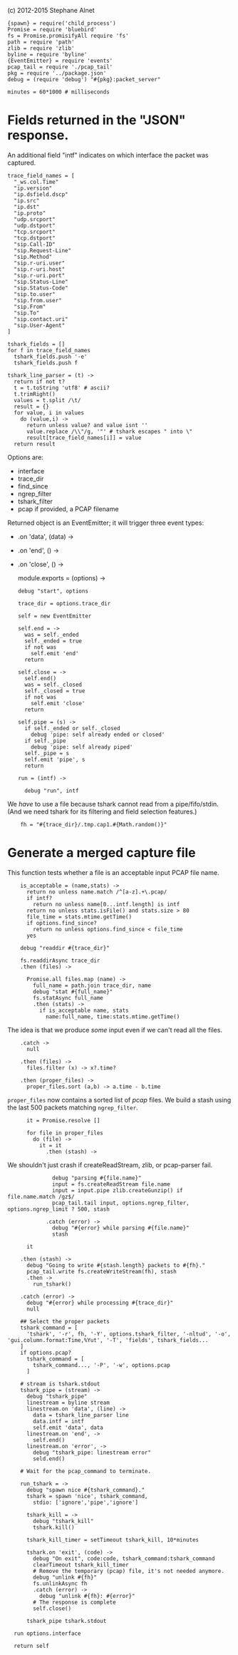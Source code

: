 (c) 2012-2015 Stephane Alnet

    {spawn} = require('child_process')
    Promise = require 'bluebird'
    fs = Promise.promisifyAll require 'fs'
    path = require 'path'
    zlib = require 'zlib'
    byline = require 'byline'
    {EventEmitter} = require 'events'
    pcap_tail = require './pcap_tail'
    pkg = require '../package.json'
    debug = (require 'debug') "#{pkg}:packet_server"

    minutes = 60*1000 # milliseconds

# Fields returned in the "JSON" response.
An additional field "intf" indicates on which interface
the packet was captured.

    trace_field_names = [
      "_ws.col.Time"
      "ip.version"
      "ip.dsfield.dscp"
      "ip.src"
      "ip.dst"
      "ip.proto"
      "udp.srcport"
      "udp.dstport"
      "tcp.srcport"
      "tcp.dstport"
      "sip.Call-ID"
      "sip.Request-Line"
      "sip.Method"
      "sip.r-uri.user"
      "sip.r-uri.host"
      "sip.r-uri.port"
      "sip.Status-Line"
      "sip.Status-Code"
      "sip.to.user"
      "sip.from.user"
      "sip.From"
      "sip.To"
      "sip.contact.uri"
      "sip.User-Agent"
    ]

    tshark_fields = []
    for f in trace_field_names
      tshark_fields.push '-e'
      tshark_fields.push f

    tshark_line_parser = (t) ->
      return if not t?
      t = t.toString 'utf8' # ascii?
      t.trimRight()
      values = t.split /\t/
      result = {}
      for value, i in values
        do (value,i) ->
          return unless value? and value isnt ''
          value.replace /\\"/g, '"' # tshark escapes " into \"
          result[trace_field_names[i]] = value
      return result

Options are:
- interface
- trace_dir
- find_since
- ngrep_filter
- tshark_filter
- pcap          if provided, a PCAP filename

Returned object is an EventEmitter;
it will trigger three event types:
- .on 'data', (data) ->
- .on 'end', () ->
- .on 'close', () ->

    module.exports = (options) ->

      debug "start", options

      trace_dir = options.trace_dir

      self = new EventEmitter

      self.end = ->
        was = self._ended
        self._ended = true
        if not was
          self.emit 'end'
        return

      self.close = ->
        self.end()
        was = self._closed
        self._closed = true
        if not was
          self.emit 'close'
        return

      self.pipe = (s) ->
        if self._ended or self._closed
          debug 'pipe: self already ended or closed'
        if self._pipe
          debug 'pipe: self already piped'
        self._pipe = s
        self.emit 'pipe', s
        return

      run = (intf) ->

        debug "run", intf

We _have_ to use a file because tshark cannot read from a pipe/fifo/stdin.
(And we need tshark for its filtering and field selection features.)

        fh = "#{trace_dir}/.tmp.cap1.#{Math.random()}"

# Generate a merged capture file

This function tests whether a file is an acceptable input PCAP file name.

        is_acceptable = (name,stats) ->
          return no unless name.match /^[a-z].+\.pcap/
          if intf?
            return no unless name[0...intf.length] is intf
          return no unless stats.isFile() and stats.size > 80
          file_time = stats.mtime.getTime()
          if options.find_since?
            return no unless options.find_since < file_time
          yes

        debug "readdir #{trace_dir}"

        fs.readdirAsync trace_dir
        .then (files) ->

          Promise.all files.map (name) ->
            full_name = path.join trace_dir, name
            debug "stat #{full_name}"
            fs.statAsync full_name
            .then (stats) ->
              if is_acceptable name, stats
                name:full_name, time:stats.mtime.getTime()

The idea is that we produce _some_ input even if we can't read all the files.

        .catch ->
          null

        .then (files) ->
          files.filter (x) -> x?.time?

        .then (proper_files) ->
          proper_files.sort (a,b) -> a.time - b.time

`proper_files` now contains a sorted list of *pcap* files.
We build a stash using the last 500 packets matching `ngrep_filter`.

          it = Promise.resolve []

          for file in proper_files
            do (file) ->
              it = it
                .then (stash) ->

We shouldn't just crash if createReadStream, zlib, or pcap-parser fail.

                  debug "parsing #{file.name}"
                  input = fs.createReadStream file.name
                  input = input.pipe zlib.createGunzip() if file.name.match /gz$/
                  pcap_tail.tail input, options.ngrep_filter, options.ngrep_limit ? 500, stash

                .catch (error) ->
                  debug "#{error} while parsing #{file.name}"
                  stash

          it

        .then (stash) ->
          debug "Going to write #{stash.length} packets to #{fh}."
          pcap_tail.write fs.createWriteStream(fh), stash
          .then ->
            run_tshark()

        .catch (error) ->
          debug "#{error} while processing #{trace_dir}"
          null

        ## Select the proper packets
        tshark_command = [
          'tshark', '-r', fh, '-Y', options.tshark_filter, '-nltud', '-o', 'gui.column.format:Time,%Yut', '-T', 'fields', tshark_fields...
        ]
        if options.pcap?
          tshark_command = [
            tshark_command..., '-P', '-w', options.pcap
          ]

        # stream is tshark.stdout
        tshark_pipe = (stream) ->
          debug "tshark_pipe"
          linestream = byline stream
          linestream.on 'data', (line) ->
            data = tshark_line_parser line
            data.intf = intf
            self.emit 'data', data
          linestream.on 'end', ->
            self.end()
          linestream.on 'error', ->
            debug "tshark_pipe: linestream error"
            seld.end()

        # Wait for the pcap_command to terminate.

        run_tshark = ->
          debug "spawn nice #{tshark_command}."
          tshark = spawn 'nice', tshark_command,
            stdio: ['ignore','pipe','ignore']

          tshark_kill = ->
            debug "tshark_kill"
            tshark.kill()

          tshark_kill_timer = setTimeout tshark_kill, 10*minutes

          tshark.on 'exit', (code) ->
            debug "On exit", code:code, tshark_command:tshark_command
            clearTimeout tshark_kill_timer
            # Remove the temporary (pcap) file, it's not needed anymore.
            debug "unlink #{fh}"
            fs.unlinkAsync fh
            .catch (error) ->
              debug "unlink #{fh}: #{error}"
            # The response is complete
            self.close()

          tshark_pipe tshark.stdout

      run options.interface

      return self

